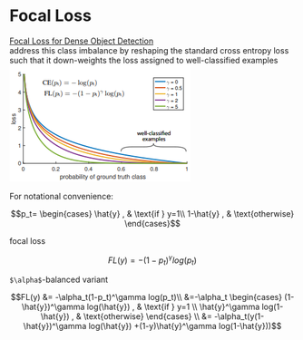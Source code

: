 # Focal Loss
[Focal Loss for Dense Object Detection](https://arxiv.org/abs/1708.02002)  
address this class imbalance by reshaping the standard cross entropy loss such that it down-weights the loss assigned to well-classified examples
![](img/focal_loss.png)

For notational convenience: 
```math
p_t=
\begin{cases}
    \hat{y}             , & \text{if } y=1\\
    1-\hat{y}           , & \text{otherwise}
\end{cases}
```
focal loss
```math
FL(y) = -(1-p_t)^\gamma log(p_t)
```
`$\alpha$`-balanced variant
```math
FL(y) &= -\alpha_t(1-p_t)^\gamma log(p_t)\\
&=-\alpha_t
\begin{cases}
(1-\hat{y})^\gamma log(\hat{y}) , & \text{if } y=1 \\
\hat{y}^\gamma log(1-\hat{y})   , & \text{otherwise}
\end{cases}
\\
&= -\alpha_t(y(1-\hat{y})^\gamma log(\hat{y})
+(1-y)\hat{y}^\gamma log(1-\hat{y}))
```